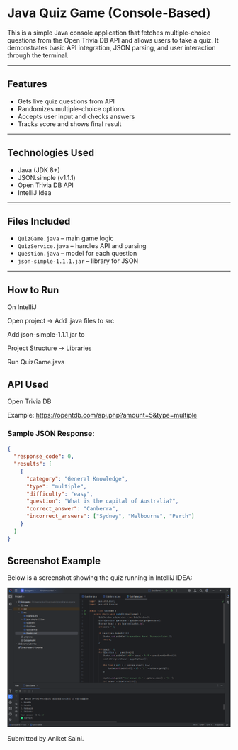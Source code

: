 # Java Quiz Game (Console-Based)

This is a simple Java console application that fetches multiple-choice questions from the Open Trivia DB API and allows users to take a quiz. It demonstrates basic API integration, JSON parsing, and user interaction through the terminal.

---

## Features
- Gets live quiz questions from API
- Randomizes multiple-choice options
- Accepts user input and checks answers
- Tracks score and shows final result

---

## Technologies Used
- Java (JDK 8+)
- JSON.simple (v1.1.1)
- Open Trivia DB API
- IntelliJ Idea

---

## Files Included
- `QuizGame.java` – main game logic
- `QuizService.java` – handles API and parsing
- `Question.java` – model for each question
- `json-simple-1.1.1.jar` – library for JSON

---

## How to Run

On IntelliJ

Open project → Add .java files to src

Add json-simple-1.1.1.jar to 

Project Structure → Libraries

Run QuizGame.java

## API Used
Open Trivia DB

Example: https://opentdb.com/api.php?amount=5&type=multiple

### Sample JSON Response:
```json
{
  "response_code": 0,
  "results": [
    {
      "category": "General Knowledge",
      "type": "multiple",
      "difficulty": "easy",
      "question": "What is the capital of Australia?",
      "correct_answer": "Canberra",
      "incorrect_answers": ["Sydney", "Melbourne", "Perth"]
    }
  ]
}
```
## Screenshot Example 
Below is a screenshot showing the quiz running in IntelliJ IDEA:

![Quiz Running in IntelliJ](Example.png)

Submitted by Aniket Saini.
